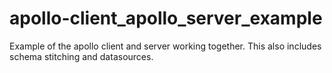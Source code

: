 # apollo-client_apollo_server_example
Example of the apollo client and server working together. This also includes schema stitching and datasources.
